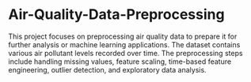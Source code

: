 # Air-Quality-Data-Preprocessing
This project focuses on preprocessing air quality data to prepare it for further analysis or machine learning applications. The dataset contains various air pollutant levels recorded over time. The preprocessing steps include handling missing values, feature scaling, time-based feature engineering, outlier detection, and exploratory data analysis.
